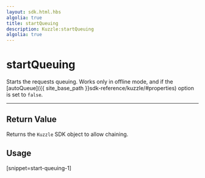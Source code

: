 ```yaml
---
layout: sdk.html.hbs
algolia: true
title: startQueuing
description: Kuzzle:startQueuing
algolia: true
---
```

  

# startQueuing
Starts the requests queuing. Works only in offline mode, and if the [autoQueue]({{ site_base_path }}sdk-reference/kuzzle/#properties) option is set to `false`.

---

## Return Value

Returns the `Kuzzle` SDK object to allow chaining.

## Usage

[snippet=start-queuing-1]
